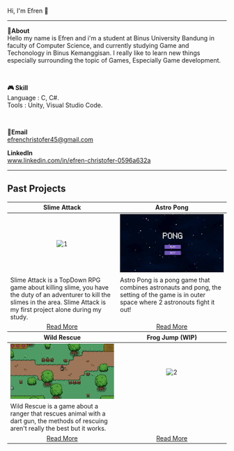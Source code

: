 
Hi, I'm Efren 👋

---

**📌About** <br>
Hello my name is Efren and i'm a student at Binus University Bandung in faculty of Computer Science, and currently studying Game and Techonology in Binus Kemanggisan. I really like to learn new things especially surrounding the topic of Games, Especially Game development.

<br>

**🎮 Skill** <br>
Language : C, C#.<br>
Tools    : Unity, Visual Studio Code.

<br>


**📩Email** <br>
efrenchristofer45@gmail.com
<br>

**LinkedIn** <br>
www.linkedin.com/in/efren-christofer-0596a632a
<br>

---

## Past Projects
<table width="100%">
  <thead>
    <tr>
      <th width="50%" align="center"><a>Slime Attack </a></th> <!--tittle-->
      <th width="50%" align="center"><a>Astro Pong</a></th> <!--tittle-->
    </tr>
  </thead>
  <tbody>
    <tr>
      <td align="center">
        <img src="https://github.com/Efrennnn/Efrennnn/blob/main/slimeattack.gif" alt="1" style="width:100%;height:auto;">
      </td>
      <td align="center">
        <img src="https://github.com/Efrennnn/Efrennnn/blob/main/astropong.gif" alt="2" style="width:100%;height:auto;">
      </td>
    </tr>
    <tr>
      <td valign="text-top">Slime Attack is a TopDown RPG game about killing slime, you have the duty of an adventurer to kill the slimes in the area. Slime Attack is my first project alone during my study.</td> <!--desc-->
      <td valign="text-top">Astro Pong is a pong game that combines astronauts and pong, the setting of the game is in outer space where 2 astronouts fight it out!</td> <!--desc-->
    </tr>
    <tr>
      <td align="center"><a href="https://github.com/Efrennnn/Slime-Attack">Read More</a></td> <!--link1-->
      <td align="center"><a href="https://github.com/Efrennnn/AstroPong">Read More</a></td> <!--link2-->
    </tr>
  
  <thead>
    <tr>
      <th width="50%" align="center"><a>Wild Rescue </a></th> <!--tittle-->
      <th width="50%" align="center"><a>Frog Jump (WIP)</a></th> <!--tittle-->
    </tr>
  </thead>

  <tbody>
    <tr>
      <td align="center">
        <img src="https://github.com/Efrennnn/Efrennnn/blob/main/wildrescue.gif" alt="1" style="width:100%;height:auto;">
      </td>
      <td align="center">
        <img src="" alt="2" style="width:100%;height:auto;">
      </td>
    </tr>
    <tr>
      <td valign="text-top">Wild Rescue is a game about a ranger that rescues animal with a dart gun, the methods of rescuing aren't really the best but it works.</td> <!--desc-->
      <td valign="text-top"></td> <!--desc-->
    </tr>
    <tr>
      <td align="center"><a href="https://github.com/Efrennnn/Wild-Rescue">Read More</a></td> <!--link1-->
      <td align="center"><a href="https://github.com/Efrennnn/Frog-Jump">Read More</a></td> <!--link1-->
    </tr>
  
    
  
  </tbody>
</table>

  </tbody>
</table>
